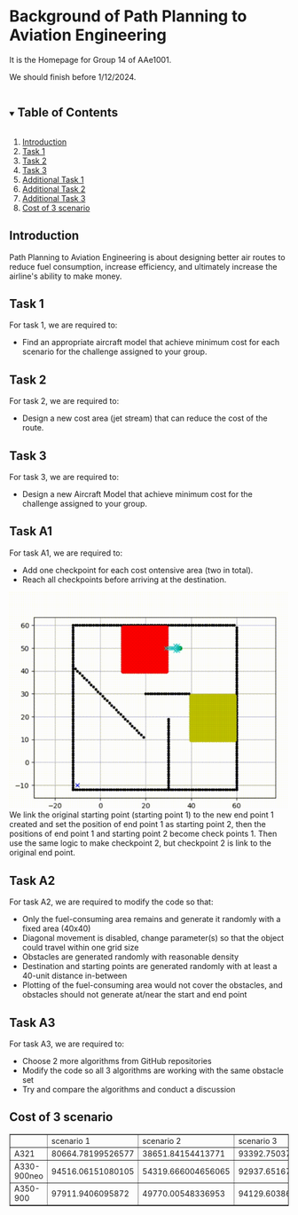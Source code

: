 # Background of Path Planning to Aviation Engineering

It is the Homepage for Group 14 of AAe1001.

We should finish before 1/12/2024.


<!-- TABLE OF CONTENTS -->
<details open="open">
  <summary><h2 style="display: inline-block">Table of Contents</h2></summary>
    <ol>
      <li><a href="#Introduction">Introduction<a/></li>
      <li><a href="#Task 1">Task 1<a/></li>
      <li><a href="#Task 2">Task 2<a/></li>
      <li><a href="#Task 3">Task 3<a/></li>
      <li><a href="#Additional Task 1">Additional Task 1<a/></li>
      <li><a href="#Additional Task 2">Additional Task 2<a/></li>
      <li><a href="#Additional Task 3">Additional Task 3<a/></li>
      <li><a href="#Cost of 3 scenario">Cost of 3 scenario</a></li>
    </ol>
</details>

<a id="Introduction"></a>
## Introduction
Path Planning to Aviation Engineering is about designing better air routes to reduce fuel consumption, increase efficiency, and ultimately increase the airline's ability to make money. 

<a id="Task 1"></a>
## Task 1
For task 1, we are required to: <br>
<ul>
<li> Find an appropriate aircraft model that achieve minimum cost for each scenario for the challenge assigned to your group. <br> </li>
</ul>



<a id="Task 2"></a>
## Task 2
For task 2, we are required to: <br>
<ul>
<li> Design a new cost area (jet stream) that can reduce the cost of the route. <br> </li>
</ul>



<a id="Task 3"></a>
## Task 3
For task 3, we are required to: <br>
<ul>
<li> Design a new Aircraft Model that achieve minimum cost for the challenge assigned to your group. <br> </li>
</ul>



<a id="Additional Task 1"></a>
## Task A1
For task A1, we are required to: <br>
<ul>
<li>Add one checkpoint for each cost ontensive area (two in total). <br> </li> 
<li>Reach all checkpoints before arriving at the destination. <br> </li> 
</ul>

![This is an image](https://raw.githubusercontent.com/Leaf-Joy/AAE1001-Group14/refs/heads/main/Photos/TastA1.gif) <br>
We link the original starting point (starting point 1) to the new end point 1 created and set the position of end point 1 as starting point 2, then the positions of end point 1 and starting point 2 become check points 1. Then use the same logic to make checkpoint 2, but checkpoint 2 is link to the original end point. <br>


<a id="Additional Task 2"></a>
## Task A2
For task A2, we are required to modify the code so that: <br>
<ul>
<li> Only the fuel-consuming area remains and generate it randomly with a fixed area (40x40) <br> </li>
<li> Diagonal movement is disabled, change parameter(s) so that the object could travel within one grid size <br> </li>
<li> Obstacles are generated randomly with reasonable density <br> </li>
<li> Destination and starting points are generated randomly with at least a 40-unit distance in-between <br> </li>
<li> Plotting of the fuel-consuming area would not cover the obstacles, and obstacles should not generate at/near the start and end point <br> </li>
</ul>



<a id="Additional Task 3"></a>
## Task A3
For task A3, we are required to: <br> 
<ul>
<li> Choose 2 more algorithms from GitHub repositories <br> </li>
<li> Modify the code so all 3 algorithms are working with the same obstacle set <br> </li>
<li> Try and compare the algorithms and conduct a discussion <br> </li>
</ul>



<!-- Cost of 3 scenario -->
<a id="Cost of 3 scenario"></a>
## Cost of 3 scenario
<table style="width: 100%" border="1">
      <tbody>
        <tr>
          <td><br>
          </td>
          <td>scenario 1</td>
          <td>scenario 2</td>
          <td>scenario 3</td>
        </tr>
        <tr>
          <td>A321</td>
          <td>80664.78199526577</td>
          <td>38651.84154413771</td>
          <td>93392.7503747729</td>
        </tr>
        <tr>
          <td>A330-900neo</td>
          <td>94516.06151080105</td>
          <td>54319.666004656065</td>
          <td>92937.6516749357</td>
        </tr>
        <tr>
          <td>A350-900</td>
          <td>97911.9406095872</td>
          <td>49770.00548336953</td>
          <td>94129.60386034427</td>
        </tr>
      </tbody>
    </table>


